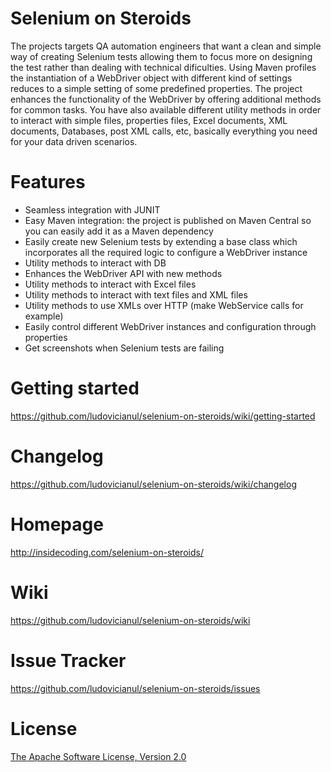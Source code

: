 Selenium on Steroids
====================
The projects targets QA automation engineers that want a clean and simple way of creating Selenium tests 
allowing them to focus more on designing the test rather than dealing with technical dificulties. 
Using Maven profiles the instantiation of a WebDriver object with different kind of settings reduces to a simple
setting of some predefined properties.
The project enhances the functionality of the WebDriver by offering additional methods for common tasks.
You have also available different utility methods in order to interact with simple files, properties files,
Excel documents, XML documents, Databases, post XML calls, etc, basically everything you need for your data driven scenarios.

Features
========
* Seamless integration with JUNIT
* Easy Maven integration: the project is published on Maven Central so you can easily add it as a Maven dependency
* Easily create new Selenium tests by extending a base class which incorporates all the required logic to configure a WebDriver instance
* Utility methods to interact with DB
* Enhances the WebDriver API with new methods
* Utility methods to interact with Excel files
* Utility methods to interact with text files and XML files
* Utility methods to use XMLs over HTTP (make WebService calls for example) 
* Easily control different WebDriver instances and configuration through properties
* Get screenshots when Selenium tests are failing

Getting started
===============
<https://github.com/ludovicianul/selenium-on-steroids/wiki/getting-started>

Changelog
=========
<https://github.com/ludovicianul/selenium-on-steroids/wiki/changelog>

Homepage
========
<http://insidecoding.com/selenium-on-steroids/>

Wiki
====
<https://github.com/ludovicianul/selenium-on-steroids/wiki>

Issue Tracker
=============
<https://github.com/ludovicianul/selenium-on-steroids/issues>

License
=======
[The Apache Software License, Version 2.0](http://www.apache.org/licenses/LICENSE-2.0.txt)
